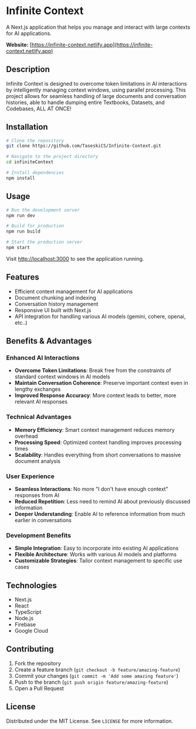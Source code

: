 # Infinite Context

A Next.js application that helps you manage and interact with large contexts for AI applications.

**Website:** [https://infinite-context.netlify.app](https://infinite-context.netlify.app)

## Description

Infinite Context is designed to overcome token limitations in AI interactions by intelligently managing context windows, using parallel processing. This project allows for seamless handling of large documents and conversation histories, able to handle dumping entire Textbooks, Datasets, and Codebases, ALL AT ONCE!

## Installation

```bash
# Clone the repository
git clone https://github.com/TaseskiCS/Infinite-Context.git

# Navigate to the project directory
cd infiniteContext

# Install dependencies
npm install
```

## Usage

```bash
# Run the development server
npm run dev

# Build for production
npm run build

# Start the production server
npm start
```

Visit [http://localhost:3000](http://localhost:3000) to see the application running.

## Features

- Efficient context management for AI applications
- Document chunking and indexing
- Conversation history management
- Responsive UI built with Next.js
- API integration for handling various AI models (gemini, cohere, openai, etc..)

## Benefits & Advantages

### Enhanced AI Interactions
- **Overcome Token Limitations**: Break free from the constraints of standard context windows in AI models
- **Maintain Conversation Coherence**: Preserve important context even in lengthy exchanges
- **Improved Response Accuracy**: More context leads to better, more relevant AI responses

### Technical Advantages
- **Memory Efficiency**: Smart context management reduces memory overhead
- **Processing Speed**: Optimized context handling improves processing times
- **Scalability**: Handles everything from short conversations to massive document analysis

### User Experience
- **Seamless Interactions**: No more "I don't have enough context" responses from AI
- **Reduced Repetition**: Less need to remind AI about previously discussed information
- **Deeper Understanding**: Enable AI to reference information from much earlier in conversations

### Development Benefits
- **Simple Integration**: Easy to incorporate into existing AI applications
- **Flexible Architecture**: Works with various AI models and platforms
- **Customizable Strategies**: Tailor context management to specific use cases

## Technologies

- Next.js
- React
- TypeScript
- Node.js
- Firebase
- Google Cloud

## Contributing

1. Fork the repository
2. Create a feature branch (`git checkout -b feature/amazing-feature`)
3. Commit your changes (`git commit -m 'Add some amazing feature'`)
4. Push to the branch (`git push origin feature/amazing-feature`)
5. Open a Pull Request

## License

Distributed under the MIT License. See `LICENSE` for more information.
